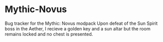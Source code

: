 # Mythic-Novus
Bug tracker for the Mythic: Novus modpack
Upon defeat of the Sun Spirit boss in the Aether, I recieve a golden key and a sun altar but the room remains locked and no chest is presented.

